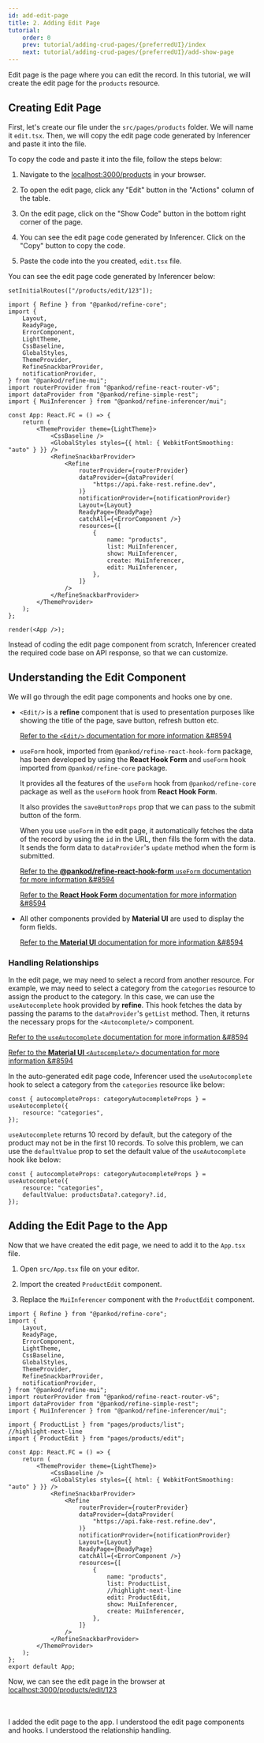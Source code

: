 ```yaml
---
id: add-edit-page
title: 2. Adding Edit Page
tutorial:
    order: 0
    prev: tutorial/adding-crud-pages/{preferredUI}/index
    next: tutorial/adding-crud-pages/{preferredUI}/add-show-page
---
```


Edit page is the page where you can edit the record. In this tutorial, we will create the edit page for the `products` resource.

## Creating Edit Page

First, let's create our file under the `src/pages/products` folder. We will name it `edit.tsx`. Then, we will copy the edit page code generated by Inferencer and paste it into the file.

To copy the code and paste it into the file, follow the steps below:

1. Navigate to the <a href="http://localhost:3000/products" rel="noopener noreferrer nofollow">localhost:3000/products</a> in your browser.

2. To open the edit page, click any "Edit" button in the "Actions" column of the table.

3. On the edit page, click on the "Show Code" button in the bottom right corner of the page.

4. You can see the edit page code generated by Inferencer. Click on the "Copy" button to copy the code.

5. Paste the code into the you created, `edit.tsx` file.

You can see the edit page code generated by Inferencer below:

```tsx live previewOnly previewHeight=600px url=http://localhost:3000/products/edit/123
setInitialRoutes(["/products/edit/123"]);

import { Refine } from "@pankod/refine-core";
import {
    Layout,
    ReadyPage,
    ErrorComponent,
    LightTheme,
    CssBaseline,
    GlobalStyles,
    ThemeProvider,
    RefineSnackbarProvider,
    notificationProvider,
} from "@pankod/refine-mui";
import routerProvider from "@pankod/refine-react-router-v6";
import dataProvider from "@pankod/refine-simple-rest";
import { MuiInferencer } from "@pankod/refine-inferencer/mui";

const App: React.FC = () => {
    return (
        <ThemeProvider theme={LightTheme}>
            <CssBaseline />
            <GlobalStyles styles={{ html: { WebkitFontSmoothing: "auto" } }} />
            <RefineSnackbarProvider>
                <Refine
                    routerProvider={routerProvider}
                    dataProvider={dataProvider(
                        "https://api.fake-rest.refine.dev",
                    )}
                    notificationProvider={notificationProvider}
                    Layout={Layout}
                    ReadyPage={ReadyPage}
                    catchAll={<ErrorComponent />}
                    resources={[
                        {
                            name: "products",
                            list: MuiInferencer,
                            show: MuiInferencer,
                            create: MuiInferencer,
                            edit: MuiInferencer,
                        },
                    ]}
                />
            </RefineSnackbarProvider>
        </ThemeProvider>
    );
};

render(<App />);
```

Instead of coding the edit page component from scratch, Inferencer created the required code base on API response, so that we can customize.

## Understanding the Edit Component

We will go through the edit page components and hooks one by one.

-   `<Edit/>` is a **refine** component that is used to presentation purposes like showing the title of the page, save button, refresh button etc.

    [Refer to the `<Edit/>` documentation for more information &#8594](/docs/api-reference/mui/components/basic-views/edit)

-   `useForm` hook, imported from `@pankod/refine-react-hook-form` package, has been developed by using the **React Hook Form** and `useForm` hook imported from `@pankod/refine-core` package.

    It provides all the features of the `useForm` hook from `@pankod/refine-core` package as well as the `useForm` hook from **React Hook Form**.

    It also provides the `saveButtonProps` prop that we can pass to the submit button of the form.

    When you use `useForm` in the edit page, it automatically fetches the data of the record by using the `id` in the URL, then fills the form with the data. It sends the form data to `dataProvider`'s `update` method when the form is submitted.

    [Refer to the **@pankod/refine-react-hook-form** `useForm` documentation for more information &#8594](/docs/packages/documentation/react-hook-form/useForm/)

    [Refer to the **React Hook Form** documentation for more information &#8594](https://react-hook-form.com/)

-   All other components provided by **Material UI** are used to display the form fields.

    [Refer to the **Material UI** documentation for more information &#8594](https://mui.com/)

### Handling Relationships

In the edit page, we may need to select a record from another resource. For example, we may need to select a category from the `categories` resource to assign the product to the category. In this case, we can use the `useAutocomplete` hook provided by **refine**. This hook fetches the data by passing the params to the `dataProvider`'s `getList` method. Then, it returns the necessary props for the `<Autocomplete/>` component.

[Refer to the `useAutocomplete` documentation for more information &#8594](/docs/api-reference/mui/hooks/useAutocomplete/)

[Refer to the **Material UI** `<Autocomplete/>` documentation for more information &#8594](https://mui.com/material-ui/react-autocomplete/)

In the auto-generated edit page code, Inferencer used the `useAutocomplete` hook to select a category from the `categories` resource like below:

```tsx
const { autocompleteProps: categoryAutocompleteProps } = useAutocomplete({
    resource: "categories",
});
```

`useAutocomplete` returns 10 record by default, but the category of the product may not be in the first 10 records. To solve this problem, we can use the `defaultValue` prop to set the default value of the `useAutocomplete` hook like below:

```tsx
const { autocompleteProps: categoryAutocompleteProps } = useAutocomplete({
    resource: "categories",
    defaultValue: productsData?.category?.id,
});
```

## Adding the Edit Page to the App

Now that we have created the edit page, we need to add it to the `App.tsx` file.

1. Open `src/App.tsx` file on your editor.

2. Import the created `ProductEdit` component.

3. Replace the `MuiInferencer` component with the `ProductEdit` component.

```tsx title="src/App.tsx"
import { Refine } from "@pankod/refine-core";
import {
    Layout,
    ReadyPage,
    ErrorComponent,
    LightTheme,
    CssBaseline,
    GlobalStyles,
    ThemeProvider,
    RefineSnackbarProvider,
    notificationProvider,
} from "@pankod/refine-mui";
import routerProvider from "@pankod/refine-react-router-v6";
import dataProvider from "@pankod/refine-simple-rest";
import { MuiInferencer } from "@pankod/refine-inferencer/mui";

import { ProductList } from "pages/products/list";
//highlight-next-line
import { ProductEdit } from "pages/products/edit";

const App: React.FC = () => {
    return (
        <ThemeProvider theme={LightTheme}>
            <CssBaseline />
            <GlobalStyles styles={{ html: { WebkitFontSmoothing: "auto" } }} />
            <RefineSnackbarProvider>
                <Refine
                    routerProvider={routerProvider}
                    dataProvider={dataProvider(
                        "https://api.fake-rest.refine.dev",
                    )}
                    notificationProvider={notificationProvider}
                    Layout={Layout}
                    ReadyPage={ReadyPage}
                    catchAll={<ErrorComponent />}
                    resources={[
                        {
                            name: "products",
                            list: ProductList,
                            //highlight-next-line
                            edit: ProductEdit,
                            show: MuiInferencer,
                            create: MuiInferencer,
                        },
                    ]}
                />
            </RefineSnackbarProvider>
        </ThemeProvider>
    );
};
export default App;
```

Now, we can see the edit page in the browser at <a href="http://localhost:3000/products/edit/123" rel="noopener noreferrer nofollow">localhost:3000/products/edit/123</a>

<br/>
<br/>

<Checklist>

<ChecklistItem id="add-edit-page-mui">
I added the edit page to the app.
</ChecklistItem>
<ChecklistItem id="add-edit-page-mui-2">
I understood the edit page components and hooks.
</ChecklistItem>
<ChecklistItem id="add-edit-page-mui-3">
I understood the relationship handling.
</ChecklistItem>

</Checklist>
